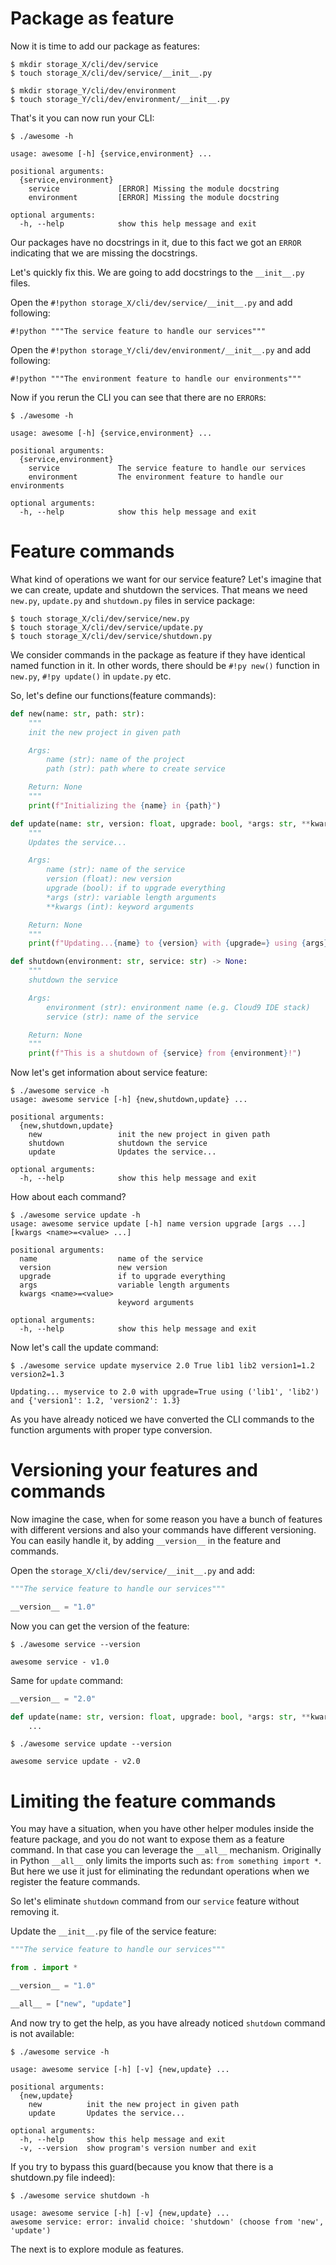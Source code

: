 # Package as feature

Now it is time to add our package as features:

```console
$ mkdir storage_X/cli/dev/service
$ touch storage_X/cli/dev/service/__init__.py

$ mkdir storage_Y/cli/dev/environment
$ touch storage_Y/cli/dev/environment/__init__.py
```

That's it you can now run your CLI:

```console hl_lines="7 8"
$ ./awesome -h

usage: awesome [-h] {service,environment} ...

positional arguments:
  {service,environment}
    service             [ERROR] Missing the module docstring
    environment         [ERROR] Missing the module docstring

optional arguments:
  -h, --help            show this help message and exit
```

Our packages have no docstrings in it, due to this fact we got an `ERROR` indicating that we are missing the docstrings.

Let's quickly fix this. We are going to add docstrings to the `__init__.py` files.

Open the `#!python storage_X/cli/dev/service/__init__.py` and add following:

`#!python """The service feature to handle our services"""`

Open the `#!python storage_Y/cli/dev/environment/__init__.py` and add following:

`#!python """The environment feature to handle our environments"""`

Now if you rerun the CLI you can see that there are no `ERROR`s:

```console hl_lines="7 8"
$ ./awesome -h

usage: awesome [-h] {service,environment} ...

positional arguments:
  {service,environment}
    service             The service feature to handle our services
    environment         The environment feature to handle our environments

optional arguments:
  -h, --help            show this help message and exit
```

# Feature commands

What kind of operations we want for our service feature? 
Let's imagine that we can create, update and shutdown the services.
That means we need `new.py`, `update.py` and `shutdown.py` files in service package:

```console
$ touch storage_X/cli/dev/service/new.py
$ touch storage_X/cli/dev/service/update.py
$ touch storage_X/cli/dev/service/shutdown.py
```

We consider commands in the package as feature if they have identical named function in it. 
In other words, there should be `#!py new()` function in `new.py`, `#!py update()` in `update.py` etc.

So, let's define our functions(feature commands):

```py title="new.py"
def new(name: str, path: str):
    """
    init the new project in given path

    Args:
        name (str): name of the project
        path (str): path where to create service

    Return: None
    """
    print(f"Initializing the {name} in {path}")
```

```py title="update.py"
def update(name: str, version: float, upgrade: bool, *args: str, **kwargs: int) -> None:
    """
    Updates the service...

    Args:
        name (str): name of the service
        version (float): new version
        upgrade (bool): if to upgrade everything
        *args (str): variable length arguments
        **kwargs (int): keyword arguments

    Return: None
    """
    print(f"Updating...{name} to {version} with {upgrade=} using {args} and {kwargs}")
```

```py title="shutdown.py"
def shutdown(environment: str, service: str) -> None:
    """
    shutdown the service

    Args:
        environment (str): environment name (e.g. Cloud9 IDE stack)
        service (str): name of the service

    Return: None
    """
    print(f"This is a shutdown of {service} from {environment}!")
```

Now let's get information about service feature:

```console
$ ./awesome service -h
usage: awesome service [-h] {new,shutdown,update} ...

positional arguments:
  {new,shutdown,update}
    new                 init the new project in given path
    shutdown            shutdown the service
    update              Updates the service...

optional arguments:
  -h, --help            show this help message and exit
```

How about each command?

```console
$ ./awesome service update -h
usage: awesome service update [-h] name version upgrade [args ...] [kwargs <name>=<value> ...]

positional arguments:
  name                  name of the service
  version               new version
  upgrade               if to upgrade everything
  args                  variable length arguments
  kwargs <name>=<value>
                        keyword arguments

optional arguments:
  -h, --help            show this help message and exit
```

Now let's call the update command:

```console
$ ./awesome service update myservice 2.0 True lib1 lib2 version1=1.2 version2=1.3

Updating... myservice to 2.0 with upgrade=True using ('lib1', 'lib2') and {'version1': 1.2, 'version2': 1.3}
```

As you have already noticed we have converted the CLI commands to the function arguments with proper type conversion.

# Versioning your features and commands

Now imagine the case, when for some reason you have a bunch of features with different versions and also your commands have different versioning.
You can easily handle it, by adding `__version__` in the feature and commands.

Open the `storage_X/cli/dev/service/__init__.py` and add:

```py hl_lines="3"
"""The service feature to handle our services"""

__version__ = "1.0"
```

Now you can get the version of the feature:

```console
$ ./awesome service --version

awesome service - v1.0
```

Same for `update` command:

```py title="update.py" hl_lines="1"
__version__ = "2.0"

def update(name: str, version: float, upgrade: bool, *args: str, **kwargs: float) -> None:
    ...
```

```console
$ ./awesome service update --version

awesome service update - v2.0
```

# Limiting the feature commands

You may have a situation, when you have other helper modules inside the feature package, and you do not want to expose them as a feature command.
In that case you can leverage the `__all__` mechanism. Originally in Python `__all__` only limits the imports such as: `from something import *`.
But here we use it just for eliminating the redundant operations when we register the feature commands.

So let's eliminate `shutdown` command from our `service` feature without removing it.

Update the `__init__.py` file of the service feature:

```py hl_lines="7"
"""The service feature to handle our services"""

from . import *

__version__ = "1.0"

__all__ = ["new", "update"]
```

And now try to get the help, as you have already noticed `shutdown` command is not available:

```console hl_lines="6"
$ ./awesome service -h

usage: awesome service [-h] [-v] {new,update} ...

positional arguments:
  {new,update}
    new          init the new project in given path
    update       Updates the service...

optional arguments:
  -h, --help     show this help message and exit
  -v, --version  show program's version number and exit
```

If you try to bypass this guard(because you know that there is a shutdown.py file indeed):

```console
$ ./awesome service shutdown -h

usage: awesome service [-h] [-v] {new,update} ...
awesome service: error: invalid choice: 'shutdown' (choose from 'new', 'update')
```

The next is to explore module as features.